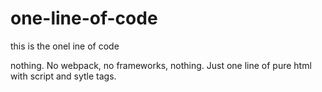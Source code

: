 # one-line-of-code
this is the onel ine of code

nothing. No webpack, no frameworks, nothing. Just one line of pure html with script and sytle tags.
